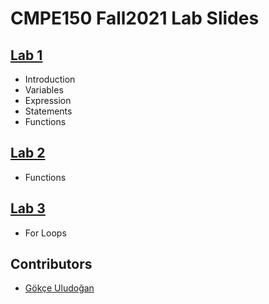 # CMPE150 Fall2021 Lab Slides

## [Lab 1](lab1.html)

* Introduction
* Variables
* Expression
* Statements
* Functions

## [Lab 2](lab2.html)

* Functions

## [Lab 3](lab3.html)

* For Loops


## Contributors

* [Gökçe Uludoğan](gokceuludogan.github.io)
